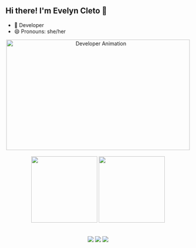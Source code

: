 ## Hi there! I'm Evelyn Cleto 👋

- 🌱 Developer 
- 😄 Pronouns: she/her

<div align="center">
  <img src="https://github.com/EvelynCleto/EvelynCleto/blob/main/assets/developer.gif" width="500" height="300" alt="Developer Animation">
</div>

<br>

<div align="center">
  <img height="180em" src="https://github-readme-stats.vercel.app/api?username=EvelynCleto&show_icons=true&theme=dracula&include_all_commits=true&count_private=true"/>
  <img height="180em" src="https://github-readme-stats.vercel.app/api/top-langs/?username=EvelynCleto&layout=compact&langs_count=7&theme=dracula"/>
</div>
  
<br>



<br>

<div align="center">
  <a href="https://www.instagram.com/eve_cleto/" target="_blank"><img src="https://img.shields.io/badge/-Instagram-%23E4405F?style=for-the-badge&logo=instagram&logoColor=white" target="_blank"></a>
  <a href = "mailto:evelynscleto@gmail.com"><img src="https://img.shields.io/badge/-Gmail-%23333?style=for-the-badge&logo=gmail&logoColor=white" target="_blank"></a>
  <a href="https://www.linkedin.com/in/evelyn-cleto-502114200" target="_blank"><img src="https://img.shields.io/badge/-LinkedIn-%230077B5?style=for-the-badge&logo=linkedin&logoColor=white" target="_blank"></a> 
</div>

